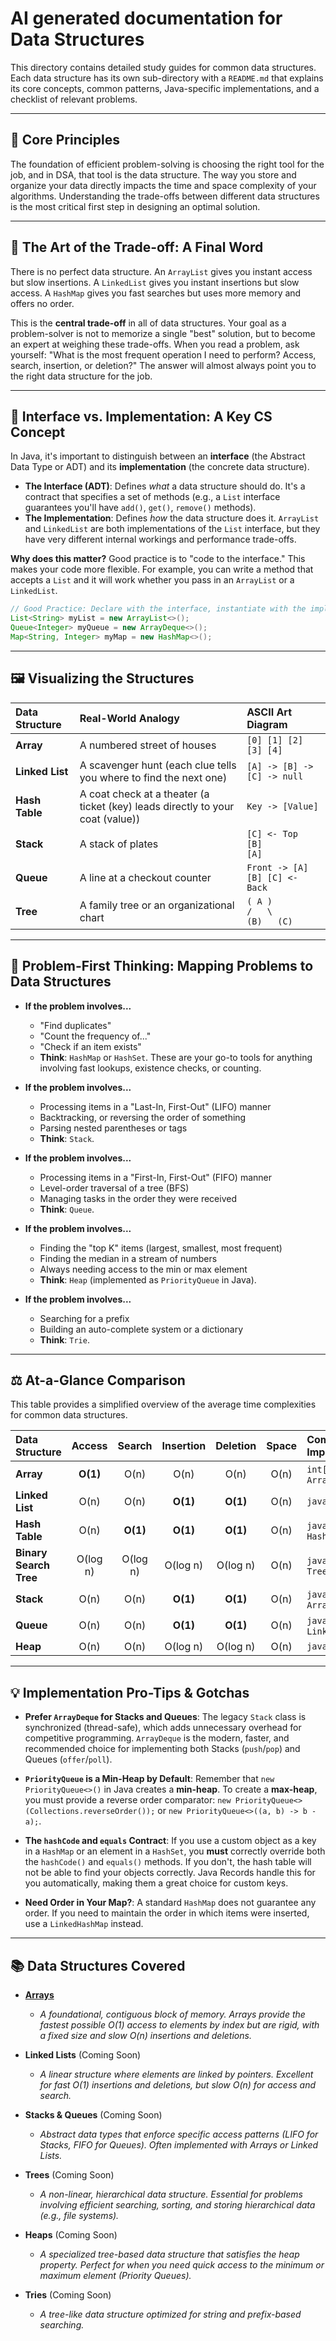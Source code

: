 # AI generated documentation for Data Structures

This directory contains detailed study guides for common data structures. Each data structure has its own sub-directory with a `README.md` that explains its core concepts, common patterns, Java-specific implementations, and a checklist of relevant problems.

---

## 🎯 Core Principles

The foundation of efficient problem-solving is choosing the right tool for the job, and in DSA, that tool is the data structure. The way you store and organize your data directly impacts the time and space complexity of your algorithms. Understanding the trade-offs between different data structures is the most critical first step in designing an optimal solution.

---

## 🎨 The Art of the Trade-off: A Final Word

There is no perfect data structure. An `ArrayList` gives you instant access but slow insertions. A `LinkedList` gives you instant insertions but slow access. A `HashMap` gives you fast searches but uses more memory and offers no order.

This is the **central trade-off** in all of data structures. Your goal as a problem-solver is not to memorize a single "best" solution, but to become an expert at weighing these trade-offs. When you read a problem, ask yourself: "What is the most frequent operation I need to perform? Access, search, insertion, or deletion?" The answer will almost always point you to the right data structure for the job.

---

## 📜 Interface vs. Implementation: A Key CS Concept

In Java, it's important to distinguish between an **interface** (the Abstract Data Type or ADT) and its **implementation** (the concrete data structure).

*   **The Interface (ADT)**: Defines *what* a data structure should do. It's a contract that specifies a set of methods (e.g., a `List` interface guarantees you'll have `add()`, `get()`, `remove()` methods).
*   **The Implementation**: Defines *how* the data structure does it. `ArrayList` and `LinkedList` are both implementations of the `List` interface, but they have very different internal workings and performance trade-offs.

**Why does this matter?** Good practice is to "code to the interface." This makes your code more flexible. For example, you can write a method that accepts a `List` and it will work whether you pass in an `ArrayList` or a `LinkedList`.

```java
// Good Practice: Declare with the interface, instantiate with the implementation.
List<String> myList = new ArrayList<>(); 
Queue<Integer> myQueue = new ArrayDeque<>();
Map<String, Integer> myMap = new HashMap<>();
```

---

## 🖼️ Visualizing the Structures

| Data Structure | Real-World Analogy | ASCII Art Diagram |
| :--- | :--- | :--- |
| **Array** | A numbered street of houses | `[0] [1] [2] [3] [4]` |
| **Linked List** | A scavenger hunt (each clue tells you where to find the next one) | `[A] -> [B] -> [C] -> null` |
| **Hash Table** | A coat check at a theater (a ticket (key) leads directly to your coat (value)) | `Key -> [Value]` |
| **Stack** | A stack of plates | `[C] <- Top` <br> `[B]` <br> `[A]` |
| **Queue** | A line at a checkout counter | `Front -> [A] [B] [C] <- Back` |
| **Tree** | A family tree or an organizational chart | `( A )` <br> `/   \` <br> `(B)   (C)` |

---

## 🤔 Problem-First Thinking: Mapping Problems to Data Structures

*   **If the problem involves...**
    *   "Find duplicates"
    *   "Count the frequency of..."
    *   "Check if an item exists"
    *   **Think**: `HashMap` or `HashSet`. These are your go-to tools for anything involving fast lookups, existence checks, or counting.

*   **If the problem involves...**
    *   Processing items in a "Last-In, First-Out" (LIFO) manner
    *   Backtracking, or reversing the order of something
    *   Parsing nested parentheses or tags
    *   **Think**: `Stack`.

*   **If the problem involves...**
    *   Processing items in a "First-In, First-Out" (FIFO) manner
    *   Level-order traversal of a tree (BFS)
    *   Managing tasks in the order they were received
    *   **Think**: `Queue`.

*   **If the problem involves...**
    *   Finding the "top K" items (largest, smallest, most frequent)
    *   Finding the median in a stream of numbers
    *   Always needing access to the min or max element
    *   **Think**: `Heap` (implemented as `PriorityQueue` in Java).

*   **If the problem involves...**
    *   Searching for a prefix
    *   Building an auto-complete system or a dictionary
    *   **Think**: `Trie`.

---

## ⚖️ At-a-Glance Comparison

This table provides a simplified overview of the average time complexities for common data structures.

| Data Structure | Access | Search | Insertion | Deletion | Space | Common Java Implementation |
| :--- | :---: | :---: | :---: | :---: | :---: | :--- |
| **Array** | **O(1)** | O(n) | O(n) | O(n) | O(n) | `int[]`, `String[]`, `ArrayList` |
| **Linked List** | O(n) | O(n) | **O(1)** | **O(1)** | O(n) | `java.util.LinkedList` |
| **Hash Table** | O(n) | **O(1)** | **O(1)** | **O(1)** | O(n) | `java.util.HashMap`, `HashSet` |
| **Binary Search Tree** | O(log n) | O(log n) | O(log n) | O(log n) | O(n) | `java.util.TreeSet`, `TreeMap` |
| **Stack** | O(n) | O(n) | **O(1)** | **O(1)** | O(n) | `java.util.Stack`, `ArrayDeque` |
| **Queue** | O(n) | O(n) | **O(1)** | **O(1)** | O(n) | `java.util.Queue`, `LinkedList` |
| **Heap** | O(n) | O(n) | O(log n) | O(log n) | O(n) | `java.util.PriorityQueue` |

---

## 💡 Implementation Pro-Tips & Gotchas

*   **Prefer `ArrayDeque` for Stacks and Queues**: The legacy `Stack` class is synchronized (thread-safe), which adds unnecessary overhead for competitive programming. `ArrayDeque` is the modern, faster, and recommended choice for implementing both Stacks (`push`/`pop`) and Queues (`offer`/`poll`).

*   **`PriorityQueue` is a Min-Heap by Default**: Remember that `new PriorityQueue<>()` in Java creates a **min-heap**. To create a **max-heap**, you must provide a reverse order comparator: `new PriorityQueue<>(Collections.reverseOrder());` or `new PriorityQueue<>((a, b) -> b - a);`.

*   **The `hashCode` and `equals` Contract**: If you use a custom object as a key in a `HashMap` or an element in a `HashSet`, you **must** correctly override both the `hashCode()` and `equals()` methods. If you don't, the hash table will not be able to find your objects correctly. Java Records handle this for you automatically, making them a great choice for custom keys.

*   **Need Order in Your Map?**: A standard `HashMap` does not guarantee any order. If you need to maintain the order in which items were inserted, use a `LinkedHashMap` instead.

---

## 📚 Data Structures Covered

*   **[Arrays](./arrays/README.md)**
    *   *A foundational, contiguous block of memory. Arrays provide the fastest possible O(1) access to elements by index but are rigid, with a fixed size and slow O(n) insertions and deletions.*

*   **Linked Lists** (Coming Soon)
    *   *A linear structure where elements are linked by pointers. Excellent for fast O(1) insertions and deletions, but slow O(n) for access and search.*

*   **Stacks & Queues** (Coming Soon)
    *   *Abstract data types that enforce specific access patterns (LIFO for Stacks, FIFO for Queues). Often implemented with Arrays or Linked Lists.*

*   **Trees** (Coming Soon)
    *   *A non-linear, hierarchical data structure. Essential for problems involving efficient searching, sorting, and storing hierarchical data (e.g., file systems).*

*   **Heaps** (Coming Soon)
    *   *A specialized tree-based data structure that satisfies the heap property. Perfect for when you need quick access to the minimum or maximum element (Priority Queues).*

*   **Tries** (Coming Soon)
    *   *A tree-like data structure optimized for string and prefix-based searching.*
